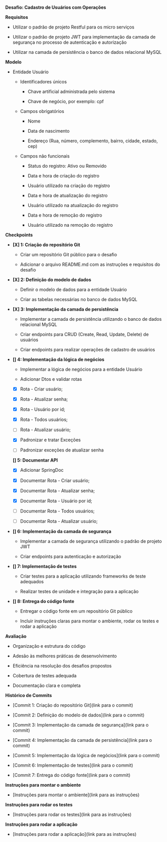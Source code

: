 **Desafio: Cadastro de Usuários com Operações**

**Requisitos**

*   Utilizar o padrão de projeto Restful para os micro serviços
    
*   Utilizar o padrão de projeto JWT para implementação da camada de segurança no processo de autenticação e autorização
    
*   Utilizar na camada de persistência o banco de dados relacional MySQL
    

**Modelo**

*   Entidade Usuário
    
    *   Identificadores únicos
        
        *   Chave artificial administrada pelo sistema
            
        *   Chave de negócio, por exemplo: cpf
            
    *   Campos obrigatórios
        
        *   Nome
            
        *   Data de nascimento
            
        *   Endereço (Rua, número, complemento, bairro, cidade, estado, cep)
            
    *   Campos não funcionais
        
        *   Status do registro: Ativo ou Removido
            
        *   Data e hora de criação do registro
            
        *   Usuário utilizado na criação do registro
            
        *   Data e hora de atualização do registro
            
        *   Usuário utilizado na atualização do registro
            
        *   Data e hora de remoção do registro
            
        *   Usuário utilizado na remoção do registro
            

**Checkpoints**

*   **[X] 1: Criação do repositório Git**
    
    *   Criar um repositório Git público para o desafio
        
    *   Adicionar o arquivo README.md com as instruções e requisitos do desafio
        
*   **[X] 2: Definição do modelo de dados**
    
    *   Definir o modelo de dados para a entidade Usuário
        
    *   Criar as tabelas necessárias no banco de dados MySQL
              
*   **[X] 3: Implementação da camada de persistência**
    
    *   Implementar a camada de persistência utilizando o banco de dados relacional MySQL
        
    *   Criar endpoints para CRUD (Create, Read, Update, Delete) de usuários

    *   Criar endpoints para realizar operações de cadastro de usuários

*   **[] 4: Implementação da lógica de negócios**
    
    *   Implementar a lógica de negócios para a entidade Usuário

    *   Adicionar Dtos e validar rotas
        
    *  [x] Rota - Criar usuário;

    *  [x] Rota - Atualizar senha;

    *  [x] Rota - Usuário por id;
    
    *  [x] Rota - Todos usuários;

    *  [ ] Rota - Atualizar usuário;
    
    *  [x] Padronizar e tratar Exceções

    *  [ ] Padronizar exceções de atualizar senha

    **[] 5: Documentar API**
    
    *  [x] Adicionar SpringDoc
        
    *  [x] Documentar Rota - Criar usuário;

    *  [x] Documentar Rota - Atualizar senha;

    *  [x] Documentar Rota - Usuário por id;
    
    *  [ ] Documentar Rota - Todos usuários;
    
    *  [ ] Documentar Rota - Atualizar usuário;
        

*   **[] 6: Implementação da camada de segurança**
    
    *   Implementar a camada de segurança utilizando o padrão de projeto JWT
        
    *   Criar endpoints para autenticação e autorização
        
        
*   **[] 7: Implementação de testes**
    
    *   Criar testes para a aplicação utilizando frameworks de teste adequados
        
    *   Realizar testes de unidade e integração para a aplicação
        
*   **[] 8: Entrega do código fonte**
    
    *   Entregar o código fonte em um repositório Git público
        
    *   Incluir instruções claras para montar o ambiente, rodar os testes e rodar a aplicação
        

**Avaliação**

*   Organização e estrutura do código
    
*   Adesão às melhores práticas de desenvolvimento
    
*   Eficiência na resolução dos desafios propostos
    
*   Cobertura de testes adequada
    
*   Documentação clara e completa
    

**Histórico de Commits**

*   \[Commit 1: Criação do repositório Git\](link para o commit)
    
*   \[Commit 2: Definição do modelo de dados\](link para o commit)
    
*   \[Commit 3: Implementação da camada de segurança\](link para o commit)
    
*   \[Commit 4: Implementação da camada de persistência\](link para o commit)
    
*   \[Commit 5: Implementação da lógica de negócios\](link para o commit)
    
*   \[Commit 6: Implementação de testes\](link para o commit)
    
*   \[Commit 7: Entrega do código fonte\](link para o commit)
    

**Instruções para montar o ambiente**

*   \[Instruções para montar o ambiente\](link para as instruções)
    

**Instruções para rodar os testes**

*   \[Instruções para rodar os testes\](link para as instruções)
    

**Instruções para rodar a aplicação**

*   \[Instruções para rodar a aplicação\](link para as instruções)